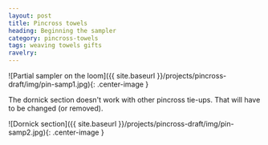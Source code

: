 ```yaml
---
layout: post
title: Pincross towels
heading: Beginning the sampler
category: pincross-towels
tags: weaving towels gifts
ravelry:
---
```

![Partial sampler on the loom]({{ site.baseurl }}/projects/pincross-draft/img/pin-samp1.jpg){: .center-image }

The dornick section doesn't work with other pincross tie-ups. That will have to be changed (or removed).

![Dornick section]({{ site.baseurl }}/projects/pincross-draft/img/pin-samp2.jpg){: .center-image }